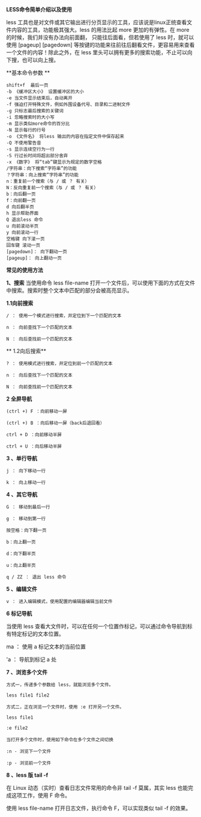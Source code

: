 **LESS命令简单介绍以及使用**

less 工具也是对文件或其它输出进行分页显示的工具，应该说是linux正统查看文件内容的工具，功能极其强大。less 的用法比起 more 更加的有弹性。在 more 的时候，我们并没有办法向前面翻， 只能往后面看，但若使用了 less 时，就可以使用 [pageup] [pagedown] 等按键的功能来往前往后翻看文件，更容易用来查看一个文件的内容！除此之外，在 less 里头可以拥有更多的搜索功能，不止可以向下搜，也可以向上搜。

 

**基本命令参数
**

```
shift+f  最后一页
-b 《缓冲区大小》 设置缓冲区的大小
-e 当文件显示结束后，自动离开
-f 强迫打开特殊文件，例如外围设备代号、目录和二进制文件
-g 只标志最后搜索的关键词
-i 忽略搜索时的大小写
-m 显示类似more命令的百分比
-N 显示每行的行号
-o 《文件名》 将less 输出的内容在指定文件中保存起来
-Q 不使用警告音
-s 显示连续空行为一行
-S 行过长时间将超出部分舍弃
-x 《数字》 将“tab”键显示为规定的数字空格
/字符串：向下搜索“字符串”的功能
？字符串：向上搜索“字符串”的功能
n：重复前一个搜索（与 / 或 ？ 有关）
N：反向重复前一个搜索（与 / 或 ？ 有关）
b：向后翻一页
f：向前翻一页
d 向后翻半页
h 显示帮助界面
Q 退出less 命令
u 向前滚动半页
y 向前滚动一行
空格键 向下滚一页
回车键 滚动一页
[pagedown]： 向下翻动一页
[pageup]： 向上翻动一页
```

 

 


**常见的使用方法**

**1、搜索**
当使用命令 less file-name 打开一个文件后，可以使用下面的方式在文件中搜索。搜索时整个文本中匹配的部分会被高亮显示。



**1.1向前搜索**

```
/ ： 使用一个模式进行搜索，并定位到下一个匹配的文本

n ： 向前查找下一个匹配的文本

N ： 向后查找前一个匹配的文本
```

 

**
1.2向后搜索**

```
? ： 使用模式进行搜索，并定位到前一个匹配的文本

n ： 向后查找下一个匹配的文本

N ： 向前查找前一个匹配的文本
```

 

 

**2 全屏导航**

```
(ctrl +) F ：向前移动一屏

(ctrl +) B ：向后移动一屏（back后退回看）

ctrl + D ：向前移动半屏

ctrl + U ：向后移动半屏
```

 

 

 

**3 、单行导航**

```
j ： 向下移动一行

k ： 向上移动一行
```

 

 

 

**4 、其它导航**

```
G ： 移动到最后一行

g ： 移动到第一行

按空格：向下翻一页

b：向上翻一页

d：向下翻半页

u：向上翻半页

q / ZZ ： 退出 less 命令
```

 

 

**5 、编辑文件**

```
v ： 进入编辑模式，使用配置的编辑器编辑当前文件
```


**6 标记导航**

当使用 less 查看大文件时，可以在任何一个位置作标记，可以通过命令导航到标有特定标记的文本位置。

ma ： 使用 a 标记文本的当前位置

'a ： 导航到标记 a 处

 

**7 、浏览多个文件**

```
方式一，传递多个参数给 less，就能浏览多个文件。

less file1 file2

方式二，正在浏览一个文件时，使用 :e 打开另一个文件。

less file1

:e file2

当打开多个文件时，使用如下命令在多个文件之间切换

:n - 浏览下一个文件

:p - 浏览前一个文件
```

 

**8  、less 版 tail -f**

在 Linux 动态（实时）查看日志文件常用的命令非 tail -f 莫属，其实 less 也能完成这项工作，使用 F 命令。

使用 less file-name 打开日志文件，执行命令 F，可以实现类似 tail -f 的效果。

 